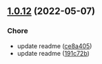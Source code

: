## [1.0.12](https://github.com/cwouter/nx-semantic-release/compare/v1.0.11...v1.0.12) (2022-05-07)


### Chore

* update readme ([ce8a405](https://github.com/cwouter/nx-semantic-release/commit/ce8a405fa915c429cfb6db3cd285e3ae4af666d5))
* update readme ([191c72b](https://github.com/cwouter/nx-semantic-release/commit/191c72b0cd64ed3f1d02aa43435880be66bcbe39))
